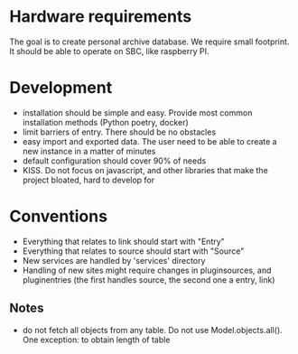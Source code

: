# Hardware requirements

The goal is to create personal archive database. We require small footprint.
It should be able to operate on SBC, like raspberry PI.

# Development

 - installation should be simple and easy. Provide most common installation methods (Python poetry, docker)
 - limit barriers of entry. There should be no obstacles
 - easy import and exported data. The user need to be able to create a new instance in a matter of minutes
 - default configuration should cover 90% of needs
 - KISS. Do not focus on javascript, and other libraries that make the project bloated, hard to develop for

# Conventions

 - Everything that relates to link should start with "Entry"
 - Everything that relates to source should start with "Source"
 - New services are handled by 'services' directory
 - Handling of new sites might require changes in pluginsources, and pluginentries (the first handles source, the second one a entry, link)

## Notes

 - do not fetch all objects from any table. Do not use Model.objects.all(). One exception: to obtain length of table
